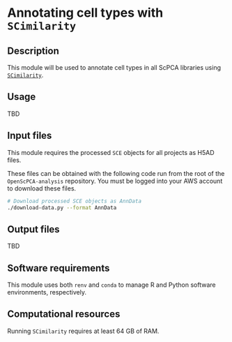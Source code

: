 # Annotating cell types with `SCimilarity`

## Description

This module will be used to annotate cell types in all ScPCA libraries using [`SCimilarity`](https://genentech.github.io/scimilarity/index.html). 

## Usage

TBD

## Input files

This module requires the processed `SCE` objects for all projects as H5AD files. 

These files can be obtained with the following code run from the root of the `OpenScPCA-analysis` repository.
You must be logged into your AWS account to download these files.

```sh
# Download processed SCE objects as AnnData
./download-data.py --format AnnData
```

## Output files

TBD

## Software requirements

This module uses both `renv` and `conda` to manage R and Python software environments, respectively.

## Computational resources

Running `SCimilarity` requires at least 64 GB of RAM.  

